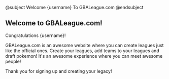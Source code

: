 @subject Welcome {username} To GBALeague.com @endsubject

## Welcome to GBALeague.com!

Congratulations {username}!

GBALeague.com is an awesome website where you can create leagues just like the official ones. Create your leagues, add teams to your leagues and draft pokemon! It's an awesome experience where you can meet awesome people!

Thank you for signing up and creating your legacy!